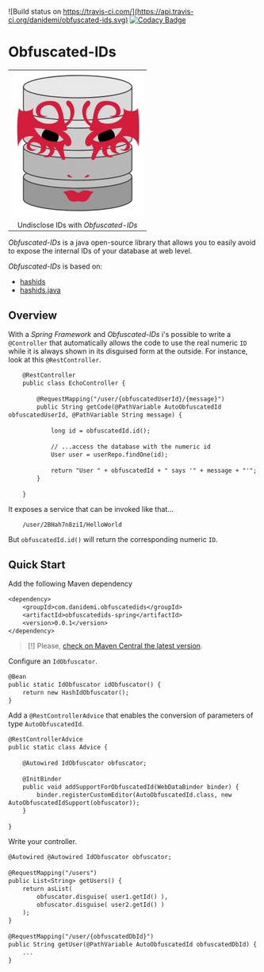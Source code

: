 
![Build status on https://travis-ci.com/](https://api.travis-ci.org/danidemi/obfuscated-ids.svg)
[![Codacy Badge](https://api.codacy.com/project/badge/Grade/c7d97eb70d0e4a3eb9dad3c9b5ff67ec)](https://www.codacy.com/app/demichelis/obfuscated-ids?utm_source=github.com&amp;utm_medium=referral&amp;utm_content=danidemi/obfuscated-ids&amp;utm_campaign=Badge_Grade)

Obfuscated-IDs
==============

<table>
    <tr>
        <td align="center">
            <img src="https://raw.githubusercontent.com/danidemi/obfuscated-ids/master/logo.png" />
        </td>
    </tr>
    <tr>
        <td align="center">
            Undisclose IDs with <i>Obfuscated-IDs</i>
        </td>
    </tr>    
</table>

_Obfuscated-IDs_ is a java open-source library that allows you to easily
avoid to expose the internal IDs of your database at web level.

_Obfuscated-IDs_ is based on: 
* [hashids](http://hashids.org/)
* [hashids.java](https://github.com/jiecao-fm/hashids-java)

## Overview

With a _Spring Framework_ and _Obfuscated-IDs_ i's possible to write a `@Controller`
that automatically allows the code to use the real numeric `ID` while it is always 
shown in its disguised form at the outside.
For instance, look at this `@RestController`.
 
        @RestController
        public class EchoController {

            @RequestMapping("/user/{obfuscatedUserId}/{message}")
            public String getCode(@PathVariable AutoObfuscatedId obfuscatedUserId, @PathVariable String message) {
                
                long id = obfuscatedId.id();
                
                // ...access the database with the numeric id
                User user = userRepo.findOne(id);
                
                return "User " + obfuscatedId + " says '" + message + "'";
            }

        }

It exposes a service that can be invoked like that...

        /user/2BHah7n8ziI/HelloWorld
        
But `obfuscatedId.id()` will return the corresponding numeric `ID`.

## Quick Start

Add the following Maven dependency

    <dependency>
        <groupId>com.danidemi.obfuscatedids</groupId>
        <artifactId>obfuscatedids-spring</artifactId>
        <version>0.0.1</version>
    </dependency>
    
> [!] Please, [check on Maven Central the latest version](http://search.maven.org/#search%7Cga%7C1%7Cg%3A%22com.danidemi.obfuscatedids%22).
    
Configure an `IdObfuscator`. 

    @Bean
    public static IdObfuscator idObfuscator() {
        return new HashIdObfuscator();
    }
    
Add a `@RestControllerAdvice` that enables the conversion of parameters
 of type `AutoObfuscatedId`.

    @RestControllerAdvice
    public static class Advice {

        @Autowired IdObfuscator obfuscator;

        @InitBinder
        public void addSupportForObfuscatedId(WebDataBinder binder) {
            binder.registerCustomEditor(AutoObfuscatedId.class, new AutoObfuscatedIdSupport(obfuscator));
        }

    }
    
Write your controller.

    @Autowired @Autowired IdObfuscator obfuscator;

    @RequestMapping("/users")
    public List<String> getUsers() {
        return asList(
            obfuscator.disguise( user1.getId() ),
            obfuscator.disguise( user2.getId() )
        );
    }

    @RequestMapping("/user/{obfuscatedDbId}")
    public String getUser(@PathVariable AutoObfuscatedId obfuscatedDbId) {
        ...
    }
